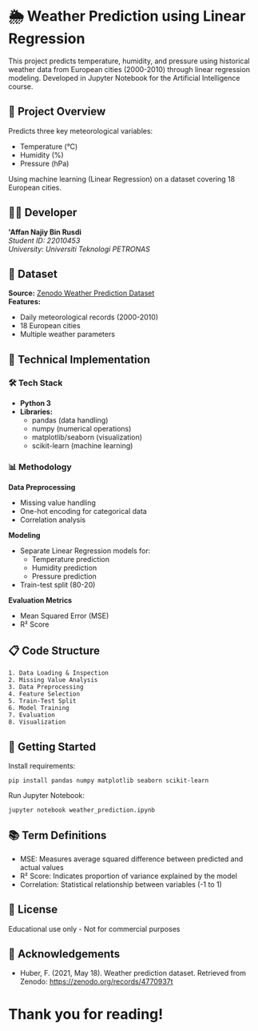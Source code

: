 # 🌦️ Weather Prediction using Linear Regression

This project predicts temperature, humidity, and pressure using historical weather data from European cities (2000-2010) through linear regression modeling. Developed in Jupyter Notebook for the Artificial Intelligence course.

## 📌 Project Overview

Predicts three key meteorological variables:

- Temperature (°C)
- Humidity (%)
- Pressure (hPa)

Using machine learning (Linear Regression) on a dataset covering 18 European cities.

## 👨‍💻 Developer

**'Affan Najiy Bin Rusdi**  
_Student ID: 22010453_  
_University: Universiti Teknologi PETRONAS_

## 📂 Dataset

**Source:** [Zenodo Weather Prediction Dataset](https://zenodo.org/records/4770937)  
**Features:**

- Daily meteorological records (2000-2010)
- 18 European cities
- Multiple weather parameters

## 🔧 Technical Implementation

### 🛠️ Tech Stack

- **Python 3**
- **Libraries:**
  - pandas (data handling)
  - numpy (numerical operations)
  - matplotlib/seaborn (visualization)
  - scikit-learn (machine learning)

### 📊 Methodology

**Data Preprocessing**

- Missing value handling
- One-hot encoding for categorical data
- Correlation analysis

**Modeling**

- Separate Linear Regression models for:
  - Temperature prediction
  - Humidity prediction
  - Pressure prediction
- Train-test split (80-20)

**Evaluation Metrics**

- Mean Squared Error (MSE)
- R² Score

## 📋 Code Structure

```plaintext
1. Data Loading & Inspection
2. Missing Value Analysis
3. Data Preprocessing
4. Feature Selection
5. Train-Test Split
6. Model Training
7. Evaluation
8. Visualization
```

## 🚀 Getting Started

Install requirements:

```
pip install pandas numpy matplotlib seaborn scikit-learn
```

Run Jupyter Notebook:

```
jupyter notebook weather_prediction.ipynb
```

## 📚 Term Definitions

- MSE: Measures average squared difference between predicted and actual values
- R² Score: Indicates proportion of variance explained by the model
- Correlation: Statistical relationship between variables (-1 to 1)

## 📜 License

Educational use only - Not for commercial purposes

## 🙏 Acknowledgements

- Huber, F. (2021, May 18). Weather prediction dataset. Retrieved from Zenodo: https://zenodo.org/records/4770937t

# Thank you for reading!
